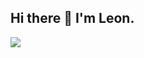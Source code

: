 ## Hi there 👋   I'm Leon.



<img src="https://github-readme-stats.vercel.app/api?username=funnyzak&count_private-true&hide_title=true&show_icons=true&icon_color=007aff&text_color=333&bg_color=fff" /> 

<!--
**funnyzak/funnyzak** is a ✨ _special_ ✨ repository because its `README.md` (this file) appears on your GitHub profile.

Here are some ideas to get you started:

- 🔭 I’m currently working on ...
- 🌱 I’m currently learning ...
- 👯 I’m looking to collaborate on ...
- 🤔 I’m looking for help with ...
- 💬 Ask me about ...
- 📫 How to reach me: ...
- 😄 Pronouns: ...
- ⚡ Fun fact: ...
-->
